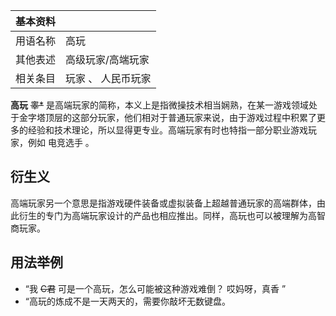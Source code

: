 |  **基本资料**  ||
|---|---|
|用语名称  |  高玩   |
|其他表述  |  高级玩家/高端玩家   |
|相关条目  |  玩家  、  人民币玩家   |
  
**高玩** ~~睾*~~
是高端玩家的简称，本义上是指微操技术相当娴熟，在某一游戏领域处于金字塔顶层的这部分玩家，他们相对于普通玩家来说，由于游戏过程中积累了更多的经验和技术理论，所以显得更专业。高端玩家有时也特指一部分职业游戏玩家，例如
电竞选手  。

##  衍生义

高端玩家另一个意思是指游戏硬件装备或虚拟装备上超越普通玩家的高端群体，由此衍生的专门为高端玩家设计的产品也相应推出。同样，高玩也可以被理解为高智商玩家。

##  用法举例

  * “我 ~~C君~~ 可是一个高玩，怎么可能被这种游戏难倒？  哎妈呀，真香  ” 
  * “高玩的炼成不是一天两天的，需要你敲坏无数键盘。 


